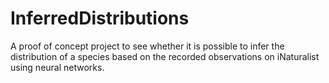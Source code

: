 # InferredDistributions
A proof of concept project to see whether it is possible to infer the distribution of a species based on the recorded observations on iNaturalist using neural networks.
